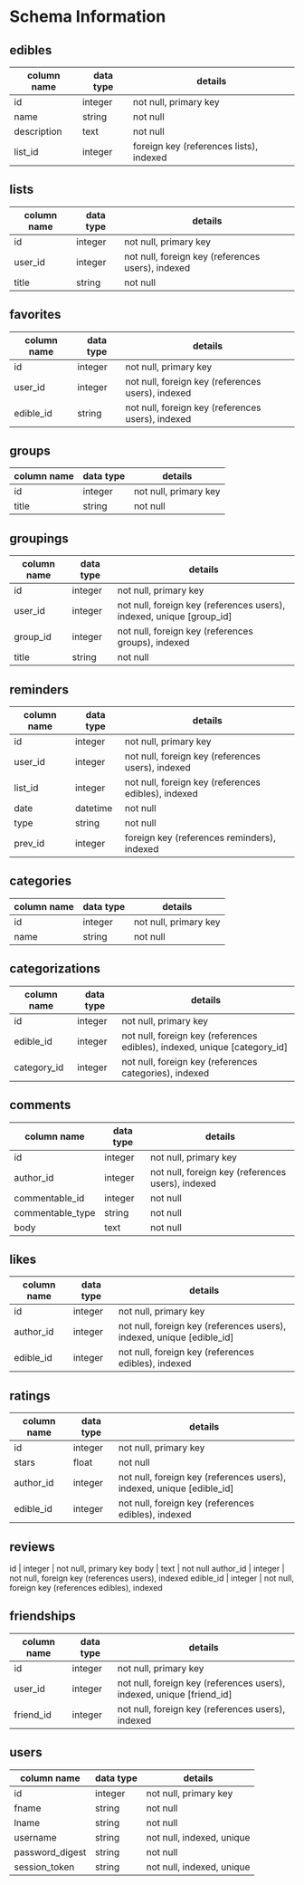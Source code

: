 # Schema Information

## edibles
column name | data type | details
------------|-----------|-----------------------
id          | integer   | not null, primary key
name        | string    | not null
description | text      | not null
list_id     | integer   | foreign key (references lists), indexed

## lists
column name | data type | details
------------|-----------|-----------------------
id          | integer   | not null, primary key
user_id     | integer   | not null, foreign key (references users), indexed
title       | string    | not null

## favorites
column name | data type | details
------------|-----------|-----------------------
id          | integer   | not null, primary key
user_id     | integer   | not null, foreign key (references users), indexed
edible_id   | string    | not null, foreign key (references users), indexed

## groups
column name | data type | details
------------|-----------|-----------------------
id          | integer   | not null, primary key
title       | string    | not null

## groupings
column name | data type | details
------------|-----------|-----------------------
id          | integer   | not null, primary key
user_id     | integer   | not null, foreign key (references users), indexed, unique [group_id]
group_id    | integer   | not null, foreign key (references groups), indexed
title       | string    | not null

## reminders
column name | data type | details
------------|-----------|-----------------------
id          | integer   | not null, primary key
user_id     | integer   | not null, foreign key (references users), indexed
list_id     | integer   | not null, foreign key (references edibles), indexed
date        | datetime  | not null
type        | string    | not null
prev_id     | integer   | foreign key (references reminders), indexed

## categories
column name | data type | details
------------|-----------|-----------------------
id          | integer   | not null, primary key
name        | string    | not null

## categorizations
column name | data type | details
------------|-----------|-----------------------
id          | integer   | not null, primary key
edible_id   | integer   | not null, foreign key (references edibles), indexed, unique [category_id]
category_id | integer   | not null, foreign key (references categories), indexed

## comments
column name     | data type | details
----------------|-----------|-----------------------
id              | integer   | not null, primary key
author_id       | integer   | not null, foreign key (references users), indexed
commentable_id  | integer   | not null
commentable_type| string    | not null
body            | text      | not null

## likes
column name | data type | details
------------|-----------|-----------------------
id          | integer   | not null, primary key
author_id   | integer   | not null, foreign key (references users), indexed, unique [edible_id]
edible_id   | integer   | not null, foreign key (references edibles), indexed

## ratings
column name | data type | details
------------|-----------|-----------------------
id          | integer   | not null, primary key
stars       | float     | not null
author_id   | integer   | not null, foreign key (references users), indexed, unique [edible_id]
edible_id   | integer   | not null, foreign key (references edibles), indexed

## reviews
id          | integer   | not null, primary key
body        | text      | not null
author_id   | integer   | not null, foreign key (references users), indexed
edible_id   | integer   | not null, foreign key (references edibles), indexed

## friendships
column name     | data type | details
----------------|-----------|-----------------------
id              | integer   | not null, primary key
user_id         | integer   | not null, foreign key (references users), indexed, unique [friend_id]
friend_id       | integer   | not null, foreign key (references users), indexed

## users
column name     | data type | details
----------------|-----------|-----------------------
id              | integer   | not null, primary key
fname           | string    | not null
lname           | string    | not null
username        | string    | not null, indexed, unique
password_digest | string    | not null
session_token   | string    | not null, indexed, unique
